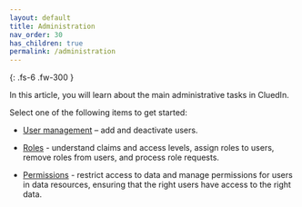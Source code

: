 ```yaml
---
layout: default
title: Administration
nav_order: 30
has_children: true
permalink: /administration
---
```


{: .fs-6 .fw-300 }

In this article, you will learn about the main administrative tasks in CluedIn.

Select one of the following items to get started:

- [User management](/administration/user-management) – add and deactivate users.

- [Roles](/administration/roles) - understand claims and access levels, assign roles to users, remove roles from users, and process role requests.

- [Permissions](/administration/permissions) - restrict access to data and manage permissions for users in data resources, ensuring that the right users have access to the right data.
